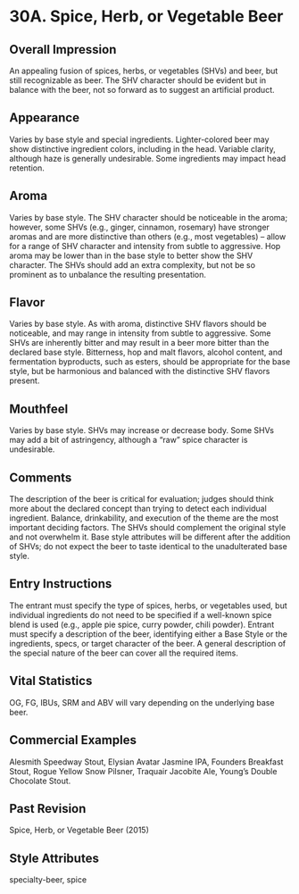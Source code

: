 # 30A. Spice, Herb, or Vegetable Beer

## Overall Impression

An appealing fusion of spices, herbs, or vegetables (SHVs) and beer, but still recognizable as beer. The SHV character should be evident but in balance with the beer, not so forward as to suggest an artificial product.

## Appearance

Varies by base style and special ingredients. Lighter-colored beer may show distinctive ingredient colors, including in the head. Variable clarity, although haze is generally undesirable. Some ingredients may impact head retention.

## Aroma

Varies by base style. The SHV character should be noticeable in the aroma; however, some SHVs (e.g., ginger, cinnamon, rosemary) have stronger aromas and are more distinctive than others (e.g., most vegetables) – allow for a range of SHV character and intensity from subtle to aggressive. Hop aroma may be lower than in the base style to better show the SHV character. The SHVs should add an extra complexity, but not be so prominent as to unbalance the resulting presentation.

## Flavor

Varies by base style. As with aroma, distinctive SHV flavors should be noticeable, and may range in intensity from subtle to aggressive. Some SHVs are inherently bitter and may result in a beer more bitter than the declared base style. Bitterness, hop and malt flavors, alcohol content, and fermentation byproducts, such as esters, should be appropriate for the base style, but be harmonious and balanced with the distinctive SHV flavors present.

## Mouthfeel

Varies by base style. SHVs may increase or decrease body. Some SHVs may add a bit of astringency, although a “raw” spice character is undesirable.

## Comments

The description of the beer is critical for evaluation; judges should think more about the declared concept than trying to detect each individual ingredient. Balance, drinkability, and execution of the theme are the most important deciding factors. The SHVs should complement the original style and not overwhelm it. Base style attributes will be different after the addition of SHVs; do not expect the beer to taste identical to the unadulterated base style.

## Entry Instructions

The entrant must specify the type of spices, herbs, or vegetables used, but individual ingredients do not need to be specified if a well-known spice blend is used (e.g., apple pie spice, curry powder, chili powder). Entrant must specify a description of the beer, identifying either a Base Style or the ingredients, specs, or target character of the beer. A general description of the special nature of the beer can cover all the required items.

## Vital Statistics

OG, FG, IBUs, SRM and ABV will vary depending on the underlying base beer.

## Commercial Examples

Alesmith Speedway Stout, Elysian Avatar Jasmine IPA, Founders Breakfast Stout, Rogue Yellow Snow Pilsner, Traquair Jacobite Ale, Young’s Double Chocolate Stout.

## Past Revision

Spice, Herb, or Vegetable Beer (2015)

## Style Attributes

specialty-beer, spice